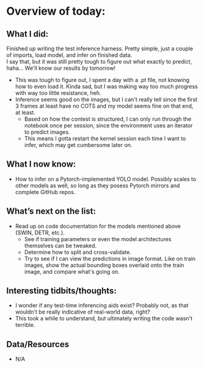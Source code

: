 # Overview of today: 
## What I did:  
Finished up writing the test inference harness. Pretty simple, just a couple of imports, load model, and infer on finished data.  
I say that, but it was still pretty tough to figure out what exactly to predict, haha... We'll know our results by tomorrow!
- This was tough to figure out, I spent a day with a .pt file, not knowing how to even load it. Kinda sad, but I was making way too much progress with way too little resistance, heh.
- Inference seems good on the images, but I can't really tell since the first 3 frames at least have no COTS and my model seems fine on that end, at least.
    - Based on how the contest is structured, I can only run through the notebook once per session, since the environment uses an iterator to predict images.
    - This means I gotta restart the kernel session each time I want to infer, which may get cumbersome later on. 
## What I now know:
- How to infer on a Pytorch-implemented YOLO model. Possibly scales to other models as well, so long as they posess Pytorch mirrors and complete GitHub repos.
## What’s next on the list:
- Read up on code documentation for the models mentioned above (SWIN, DETR, etc.).
    - See if training parameters or even the model architectures themselves can be tweaked.
    - Determine how to split and cross-validate.
    - Try to see if I can view the predictions in image format. Like on train images, show the actual bounding boxes overlaid onto the train image, and compare what's going on.
## Interesting tidbits/thoughts:
- I wonder if any test-time inferencing aids exist? Probably not, as that wouldn't be really indicative of real-world data, right?
- This took a while to understand, but ultimately writing the code wasn't terrible.
## Data/Resources
- N/A
